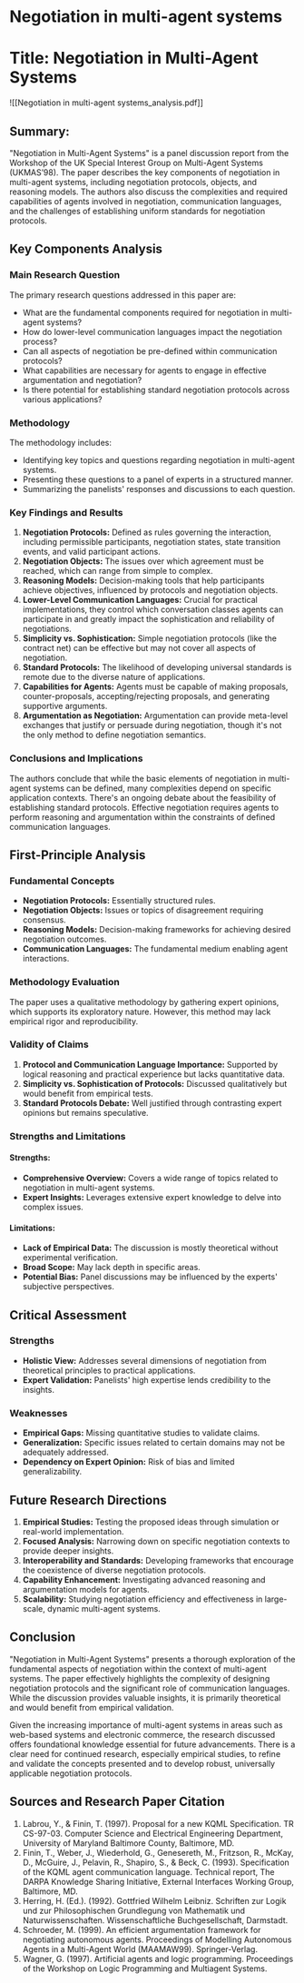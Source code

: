 # Negotiation in multi-agent systems

# Title: Negotiation in Multi-Agent Systems
![[Negotiation in multi-agent systems_analysis.pdf]]

## Summary:
"Negotiation in Multi-Agent Systems" is a panel discussion report from the Workshop of the UK Special Interest Group on Multi-Agent Systems (UKMAS’98). The paper describes the key components of negotiation in multi-agent systems, including negotiation protocols, objects, and reasoning models. The authors also discuss the complexities and required capabilities of agents involved in negotiation, communication languages, and the challenges of establishing uniform standards for negotiation protocols.

## Key Components Analysis

### Main Research Question
The primary research questions addressed in this paper are:
- What are the fundamental components required for negotiation in multi-agent systems?
- How do lower-level communication languages impact the negotiation process?
- Can all aspects of negotiation be pre-defined within communication protocols?
- What capabilities are necessary for agents to engage in effective argumentation and negotiation?
- Is there potential for establishing standard negotiation protocols across various applications?

### Methodology
The methodology includes:
- Identifying key topics and questions regarding negotiation in multi-agent systems.
- Presenting these questions to a panel of experts in a structured manner.
- Summarizing the panelists' responses and discussions to each question.

### Key Findings and Results
1. **Negotiation Protocols:** Defined as rules governing the interaction, including permissible participants, negotiation states, state transition events, and valid participant actions.
2. **Negotiation Objects:** The issues over which agreement must be reached, which can range from simple to complex.
3. **Reasoning Models:** Decision-making tools that help participants achieve objectives, influenced by protocols and negotiation objects.
4. **Lower-Level Communication Languages:** Crucial for practical implementations, they control which conversation classes agents can participate in and greatly impact the sophistication and reliability of negotiations.
5. **Simplicity vs. Sophistication:** Simple negotiation protocols (like the contract net) can be effective but may not cover all aspects of negotiation.
6. **Standard Protocols:** The likelihood of developing universal standards is remote due to the diverse nature of applications.
7. **Capabilities for Agents:** Agents must be capable of making proposals, counter-proposals, accepting/rejecting proposals, and generating supportive arguments.
8. **Argumentation as Negotiation:** Argumentation can provide meta-level exchanges that justify or persuade during negotiation, though it's not the only method to define negotiation semantics.

### Conclusions and Implications
The authors conclude that while the basic elements of negotiation in multi-agent systems can be defined, many complexities depend on specific application contexts. There's an ongoing debate about the feasibility of establishing standard protocols. Effective negotiation requires agents to perform reasoning and argumentation within the constraints of defined communication languages.

## First-Principle Analysis

### Fundamental Concepts
- **Negotiation Protocols:** Essentially structured rules.
- **Negotiation Objects:** Issues or topics of disagreement requiring consensus.
- **Reasoning Models:** Decision-making frameworks for achieving desired negotiation outcomes.
- **Communication Languages:** The fundamental medium enabling agent interactions.

### Methodology Evaluation
The paper uses a qualitative methodology by gathering expert opinions, which supports its exploratory nature. However, this method may lack empirical rigor and reproducibility.

### Validity of Claims
1. **Protocol and Communication Language Importance:** Supported by logical reasoning and practical experience but lacks quantitative data.
2. **Simplicity vs. Sophistication of Protocols:** Discussed qualitatively but would benefit from empirical tests.
3. **Standard Protocols Debate:** Well justified through contrasting expert opinions but remains speculative.

### Strengths and Limitations
#### Strengths:
- **Comprehensive Overview:** Covers a wide range of topics related to negotiation in multi-agent systems.
- **Expert Insights:** Leverages extensive expert knowledge to delve into complex issues.

#### Limitations:
- **Lack of Empirical Data:** The discussion is mostly theoretical without experimental verification.
- **Broad Scope:** May lack depth in specific areas.
- **Potential Bias:** Panel discussions may be influenced by the experts' subjective perspectives.

## Critical Assessment

### Strengths
- **Holistic View:** Addresses several dimensions of negotiation from theoretical principles to practical applications.
- **Expert Validation:** Panelists' high expertise lends credibility to the insights.

### Weaknesses
- **Empirical Gaps:** Missing quantitative studies to validate claims.
- **Generalization:** Specific issues related to certain domains may not be adequately addressed.
- **Dependency on Expert Opinion:** Risk of bias and limited generalizability.

## Future Research Directions
1. **Empirical Studies:** Testing the proposed ideas through simulation or real-world implementation.
2. **Focused Analysis:** Narrowing down on specific negotiation contexts to provide deeper insights.
3. **Interoperability and Standards:** Developing frameworks that encourage the coexistence of diverse negotiation protocols.
4. **Capability Enhancement:** Investigating advanced reasoning and argumentation models for agents.
5. **Scalability:** Studying negotiation efficiency and effectiveness in large-scale, dynamic multi-agent systems.

## Conclusion

"Negotiation in Multi-Agent Systems" presents a thorough exploration of the fundamental aspects of negotiation within the context of multi-agent systems. The paper effectively highlights the complexity of designing negotiation protocols and the significant role of communication languages. While the discussion provides valuable insights, it is primarily theoretical and would benefit from empirical validation.

Given the increasing importance of multi-agent systems in areas such as web-based systems and electronic commerce, the research discussed offers foundational knowledge essential for future advancements. There is a clear need for continued research, especially empirical studies, to refine and validate the concepts presented and to develop robust, universally applicable negotiation protocols.

## Sources and Research Paper Citation
1. Labrou, Y., & Finin, T. (1997). Proposal for a new KQML Specification. TR CS-97-03. Computer Science and Electrical Engineering Department, University of Maryland Baltimore County, Baltimore, MD.
2. Finin, T., Weber, J., Wiederhold, G., Genesereth, M., Fritzson, R., McKay, D., McGuire, J., Pelavin, R., Shapiro, S., & Beck, C. (1993). Specification of the KQML agent communication language. Technical report, The DARPA Knowledge Sharing Initiative, External Interfaces Working Group, Baltimore, MD.
3. Herring, H. (Ed.). (1992). Gottfried Wilhelm Leibniz. Schriften zur Logik und zur Philosophischen Grundlegung von Mathematik und Naturwissenschaften. Wissenschaftliche Buchgesellschaft, Darmstadt.
4. Schroeder, M. (1999). An efficient argumentation framework for negotiating autonomous agents. Proceedings of Modelling Autonomous Agents in a Multi-Agent World (MAAMAW99). Springer-Verlag.
5. Wagner, G. (1997). Artificial agents and logic programming. Proceedings of the Workshop on Logic Programming and Multiagent Systems.